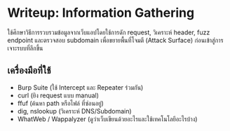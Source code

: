 # Writeup: Information Gathering
ใช้ศึกษาวิธีการรวบรวมข้อมูลจากเว็บแอปโดยใช้การดัก request, วิเคราะห์ header, fuzz endpoint และตรวจสอบ subdomain เพื่อขยายพื้นที่โจมตี (Attack Surface) ก่อนเข้าสู่การเจาะรบบที่ลึกขึ้น

## เครื่องมือที่ใช้
- Burp Suite (ใช้ Intercept และ Repeater ร่วมกัน)
- curl (ยิง request แบบ manual)
- ffuf (ค้นหา path หรือไฟล์ ที่ซ่อนอยู่)
- dig, nslookup (วิเคราะห์ DNS/Subdomain)
- WhatWeb / Wappalyzer (ดูว่าเว็บเขียนด้วยอะไรและใช้เทคโนโลยีอะไรบ้าง)
